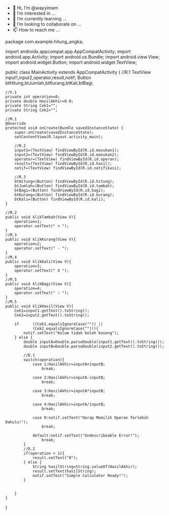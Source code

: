 - 👋 Hi, I’m @wayyimam
- 👀 I’m interested in ...
- 🌱 I’m currently learning ...
- 💞️ I’m looking to collaborate on ...
- 📫 How to reach me ...

<!---
wayyimam/wayyimam is a ✨ special ✨ repository because its `README.md` (this file) appears on your GitHub profile.
You can click the Preview link to take a look at your changes.
--->

package com.example.hitung_angka;

import androidx.appcompat.app.AppCompatActivity;
import android.app.Activity;
import android.os.Bundle;
import android.view.View;
import android.widget.Button;
import android.widget.TextView;

public class MainActivity extends AppCompatActivity {
    //R.1
    TextView input1,input2,operator,result,notif;
    Button btHitung,btJumlah,btKurang,btKali,btBagi;

    //V.1
    private int operation=0;
    private double HasilAkhir=0.0;
    private String Cek1="";
    private String Cek2="";

    //M.1
    @Override
    protected void onCreate(Bundle savedInstanceState) {
        super.onCreate(savedInstanceState);
        setContentView(R.layout.activity_main);

        //R.2
        input1=(TextView) findViewById(R.id.masukan1);
        input2=(TextView) findViewById(R.id.masukan2);
        operator=(TextView) findViewById(R.id.operan);
        result=(TextView) findViewById(R.id.hasil);
        notif=(TextView) findViewById(R.id.notifikasi);

        //R.3
        btHitung=(Button) findViewById(R.id.hitung);
        btJumlah=(Button) findViewById(R.id.tambah);
        btBagi=(Button) findViewById(R.id.bagi);
        btKurang=(Button) findViewById(R.id.kurang);
        btKali=(Button) findViewById(R.id.kali);
    }

    //M.2
    public void klikTambah(View V){
        operation=1;
        operator.setText(" + ");
    }
    //M.3
    public void klikKurang(View V){
        operation=2;
        operator.setText(" - ");
    }
    //M.4
    public void klikKali(View V){
        operation=3;
        operator.setText(" X ");
    }
    //M.5
    public void klikBagi(View V){
        operation=4;
        operator.setText(" : ");
    }
    //M.5
    public void klikHasil(View V){
        Cek1=input1.getText().toString();
        Cek2=input2.getText().toString();

        if      ((Cek1.equalsIgnoreCase("")) ||
                (Cek2.equalsIgnoreCase(""))){
            notif.setText("Kolom tidak boleh kosong");
        } else {
            double inputA=Double.parseDouble(input1.getText().toString());
            double inputB=Double.parseDouble(input2.getText().toString());

            //D.1
            switch(operation){
                case 1:HasilAkhir=inputA+inputB;
                    break;

                case 2:HasilAkhir=inputA-inputB;
                    break;

                case 3:HasilAkhir=inputA*inputB;
                    break;

                case 4:HasilAkhir=inputA/inputB;
                    break;

                case 0:notif.setText("Harap Memilih Operan Terlebih Dahulu!");
                    break;

                default:notif.setText("Undescribeable Error!");
                    break;
            }
            //D.2
            if(operation < 1){
                result.setText("0");
            } else {
                String hasilString=String.valueOf(HasilAkhir);
                result.setText(hasilString);
                notif.setText("Simple Calculator Ready!");
            }


        }
    }

}
